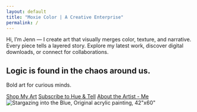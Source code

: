 ```yaml
---
layout: default
title: "Moxie Color | A Creative Enterprise"
permalink: /
---
```

<section>
  <p>Hi, I’m Jenn — I create art that visually merges color, texture, and narrative. Every piece tells a layered story. Explore my latest work, discover digital downloads, or connect for collaborations.</p>
</section>

<section class="hero">
  <div class="hero-text">
    <h2>Logic is found in the chaos around us.</h2>
    <p>Bold art for curious minds.</p>
    <div class="cta">
      <a class="btn" href="{{ '/shop/' | relative_url }}">Shop My Art</a>
      <a class="btn" href="{{ '/newsletter/' | relative_url }}">Subscribe to Hue & Tell</a>
      <a class="btn" href="{{ '/about/' | relative_url }}">About the Artist - Me</a>
    </div>
  </div>
  <div class="hero-image">
    <!-- Replace with your strongest piece -->
    <img src="{{ 'assets/images/portfolio/meditations/StargazingIntoTheBlue.jpeg' | relative_url }}" alt="Stargazing into the Blue, Original acrylic painting, 42&quot;x60&quot; ">
  </div>
</section>


